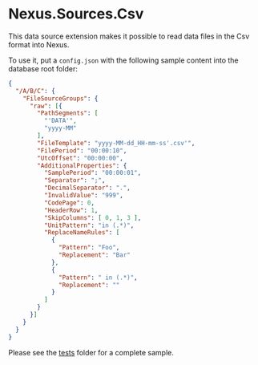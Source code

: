 # Nexus.Sources.Csv

This data source extension makes it possible to read data files in the Csv format into Nexus.

To use it, put a `config.json` with the following sample content into the database root folder:

```json
{
  "/A/B/C": {
    "FileSourceGroups": {
      "raw": [{
        "PathSegments": [
          "'DATA'",
          "yyyy-MM"
        ],
        "FileTemplate": "yyyy-MM-dd_HH-mm-ss'.csv'",
        "FilePeriod": "00:00:10",
        "UtcOffset": "00:00:00",
        "AdditionalProperties": {
          "SamplePeriod": "00:00:01",
          "Separator": ";",
          "DecimalSeparator": ".",
          "InvalidValue": "999",
          "CodePage": 0,
          "HeaderRow": 1,
          "SkipColumns": [ 0, 1, 3 ],
          "UnitPattern": "in (.*)",
          "ReplaceNameRules": [
            {
              "Pattern": "Foo",
              "Replacement": "Bar"
            },
            {
              "Pattern": " in (.*)",
              "Replacement": ""
            }
          ]
        }
      }]
    }
  }
}
```

Please see the [tests](tests/Nexus.Sources.Csv.Tests) folder for a complete sample.